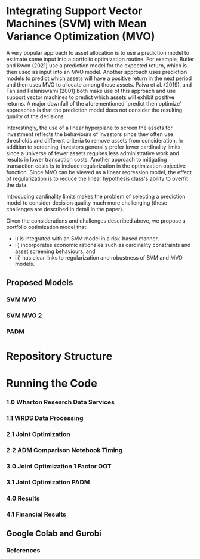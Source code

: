 # Integrating Support Vector Machines (SVM) with Mean Variance Optimization (MVO)

A very popular approach to asset allocation is to use a prediction model to estimate some input into a portfolio 
optimization routine. For example, Butler and Kwon (2021) use a prediction model for the expected return, which is then 
used as input into an MVO model. Another approach uses prediction models to predict which assets will have a positive 
return in the next period and then uses MVO to allocate among those assets. Paiva et al. (2019), 
and Fan and Palaniswami (2001) both make use of this approach and use support vector machines to predict which assets
will exhibit positive returns. A major downfall of the aforementioned `predict then optimize' approaches is that the 
prediction model does not consider the resulting quality of the decisions. 

Interestingly, the use of a linear hyperplane to screen the assets for investment reflects the behaviours of investors 
since they often use thresholds and different criteria to remove assets from consideration. In addition to screening, 
investors generally prefer lower cardinality limits since a universe of fewer assets requires less administrative work 
and results in lower transaction costs. Another approach to mitigating transaction costs is to include regularization in
the optimization objective function. Since MVO can be viewed as a linear regression model, the effect of regularization
is to reduce the linear hypothesis class's ability to overfit the data. 

Introducing cardinality limits makes the problem of selecting  a prediction model to consider decision quality much more 
challenging (these challenges are described in detail in the paper). 

Given the considerations and challenges described above, we propose a portfolio optimization model that:
* i) is integrated with an SVM model in a risk-based manner, 
* ii) incorporates economic rationales such as cardinality
constraints and asset screening behaviours, and
* iii) has clear links to regularization and
robustness of SVM and MVO models.

## Proposed Models 

### SVM MVO

### SVM MVO 2

### PADM

# Repository Structure

# Running the Code

### 1.0 Wharton Research Data Services

### 1.1 WRDS Data Processing

### 2.1 Joint Optimization

### 2.2 ADM Comparison Notebook Timing

### 3.0 Joint Optimization 1 Factor OOT

### 3.1 Joint Optimization PADM

### 4.0 Results 

### 4.1 Financial Results

## Google Colab and Gurobi

### References